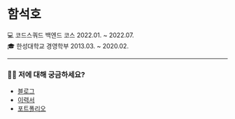 
# 함석호

💻 코드스쿼드 백엔드 코스 2022.01. ~ 2022.07.  
🎓 한성대학교 경영학부 2013.03. ~ 2020.02. 

---

### 💁‍♂️ 저에 대해 궁금하세요?

- [블로그](https://forkyy.tistory.com)
- [이력서](http://forkyy-dev.site)
- [포트폴리오](https://forkyy.notion.site/e21852bd7a71441f8868a91abfd3b8f0)
